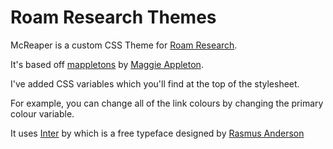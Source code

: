 # Roam Research Themes
McReaper is a custom CSS Theme for [Roam Research](http://roamresearch.com). 

It's based off [mappletons](https://github.com/theianjones/roam-research-themes/blob/master/mappletons.css) by [Maggie Appleton](https://twitter.com/mappletons?lang=en). 

I've added CSS variables which you'll find at the top of the stylesheet. 

For example, you can change all of the link colours by changing the primary colour variable.

It uses [Inter](https://rsms.me/inter/) by which is a free typeface designed by [Rasmus Anderson](https://twitter.com/rsms)
